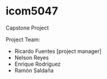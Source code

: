 # icom5047
Capstone Project

Project Team:
<ul>
  <li>Ricardo Fuentes [project manager]</li>
  <li>Nelson Reyes</li>
  <li>Enrique Rodríguez</li>
  <li>Ramón Saldaña</li>
</ul>

